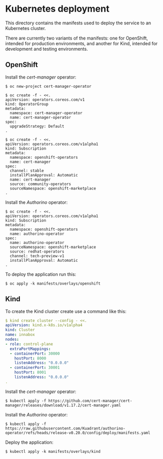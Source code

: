 # Kubernetes deployment

This directory contains the manifests used to deploy the service to an Kubernetes cluster.

There are currently two variants of the manifests: one for OpenShift, intended for production environments, and another
for Kind, intended for development and testing environments.

## OpenShift

Install the _cert-manager_ operator:

```shell
$ oc new-project cert-manager-operator

$ oc create -f - <<.
apiVersion: operators.coreos.com/v1
kind: OperatorGroup
metadata:
  namespace: cert-manager-operator
  name: cert-manager-operator
spec:
  upgradeStrategy: Default
.

$ oc create -f - <<.
apiVersion: operators.coreos.com/v1alpha1
kind: Subscription
metadata:
  namespace: openshift-operators
  name: cert-manager
spec:
  channel: stable
  installPlanApproval: Automatic
  name: cert-manager
  source: community-operators
  sourceNamespace: openshift-marketplace
.
```

Install the _Authorino_ operator:

```shell
$ oc create -f - <<.
apiVersion: operators.coreos.com/v1alpha1
kind: Subscription
metadata:
  namespace: openshift-operators
  name: authorino-operator
spec:
  name: authorino-operator
  sourceNamespace: openshift-marketplace
  source: redhat-operators
  channel: tech-preview-v1
  installPlanApproval: Automatic
.
```

To deploy the application run this:

```shell
$ oc apply -k manifests/overlays/openshift
```

## Kind

To create the Kind cluster create use a command like this:

```yaml
$ kind create cluster --config - <<.
apiVersion: kind.x-k8s.io/v1alpha4
kind: Cluster
name: innabox
nodes:
- role: control-plane
  extraPortMappings:
  - containerPort: 30000
    hostPort: 8000
    listenAddress: "0.0.0.0"
  - containerPort: 30001
    hostPort: 8001
    listenAddress: "0.0.0.0"
.
```

Install the _cert-manager_ operator:

```shell
$ kubectl apply -f https://github.com/cert-manager/cert-manager/releases/download/v1.17.2/cert-manager.yaml
```

Install the _Authorino_ operator:

```shell
$ kubectl apply -f https://raw.githubusercontent.com/Kuadrant/authorino-operator/refs/heads/release-v0.20.0/config/deploy/manifests.yaml
```

Deploy the application:

```shell
$ kubectl apply -k manifests/overlays/kind
```
